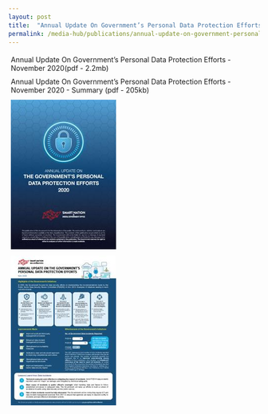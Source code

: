 ```yaml
---
layout: post
title:  "Annual Update On Government’s Personal Data Protection Efforts - November 2020"
permalink: /media-hub/publications/annual-update-on-government-personal-data-protection-efforts
---
```

 
<div style="width:100%;display:flex;flex-wrap:wrap;"> 
  <div style="flex:50%;padding:1%;">
    Annual Update On Government’s Personal Data Protection Efforts - November 2020(pdf - 2.2mb)
  </div>  
  <div style="flex:50%;padding:1%;">
   Annual Update On Government’s Personal Data Protection Efforts - November 2020 - Summary (pdf - 205kb)
  </div>  
</div>
<div style="width:100%;display:flex;flex-wrap:wrap;"> 
  <div style="flex:50%;padding:1%;">
    <a href="/files/publications/annual-update-on-govt-personal-data-protection-efforts-2020.pdf"><img src="/images/our-smart-nation/psdsrc-annual-update-2020_report.jpeg"></a>
  </div>  
  <div style="flex:50%;padding:1%;">
    <a href="/files/publications/annual-update-on-govt-personal-data-protection-efforts-Nov2020-summary.pdf"><img src="/images/our-smart-nation/psdsrc-annual-update-2020-summary.jpeg"></a>
  </div>  
</div>

